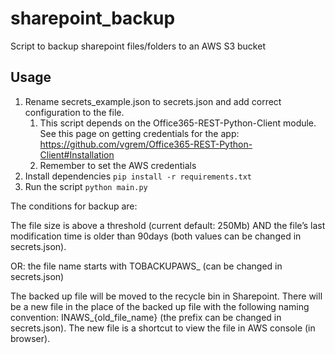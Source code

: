 # sharepoint_backup
Script to backup sharepoint files/folders to an AWS S3 bucket

## Usage
1. Rename secrets_example.json to secrets.json and add correct configuration to the file. 
    1. This script depends on the Office365-REST-Python-Client module. See this page on getting credentials for the app: https://github.com/vgrem/Office365-REST-Python-Client#Installation
    2. Remember to set the AWS credentials
2. Install dependencies `pip install -r requirements.txt`
3. Run the script `python main.py`

The conditions for backup are: 

The file size is above a threshold (current default: 250Mb) AND the file’s last modification time is older than 90days (both values can be changed in secrets.json). 

OR: the file name starts with TOBACKUPAWS_ (can be changed in secrets.json) 

The backed up file will be moved to the recycle bin in Sharepoint. There will be a new file in the place of the backed up file with the following naming convention: INAWS_{old_file_name} (the prefix can be changed in secrets.json). The new file is a shortcut to view the file in AWS console (in browser).